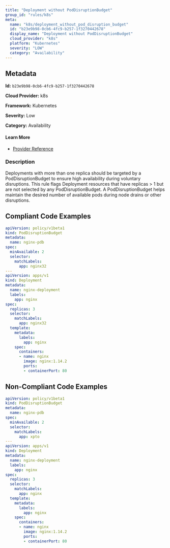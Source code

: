 ```yaml
---
title: "Deployment without PodDisruptionBudget"
group_id: "rules/k8s"
meta:
  name: "k8s/deployment_without_pod_disruption_budget"
  id: "b23e9b98-0cb6-4fc9-b257-1f3270442678"
  display_name: "Deployment without PodDisruptionBudget"
  cloud_provider: "k8s"
  platform: "Kubernetes"
  severity: "LOW"
  category: "Availability"
---
```

## Metadata

**Id:** `b23e9b98-0cb6-4fc9-b257-1f3270442678`

**Cloud Provider:** k8s

**Framework:** Kubernetes

**Severity:** Low

**Category:** Availability

#### Learn More

 - [Provider Reference](https://kubernetes.io/docs/tasks/run-application/configure-pdb/)

### Description

 Deployments with more than one replica should be targeted by a PodDisruptionBudget to ensure high availability during voluntary disruptions. This rule flags Deployment resources that have replicas > 1 but are not selected by any PodDisruptionBudget. A PodDisruptionBudget helps maintain the desired number of available pods during node drains or other disruptions.


## Compliant Code Examples
```yaml
apiVersion: policy/v1beta1
kind: PodDisruptionBudget
metadata:
  name: nginx-pdb
spec:
  minAvailable: 2
  selector:
    matchLabels:
      app: nginx32
---
apiVersion: apps/v1
kind: Deployment
metadata:
  name: nginx-deployment
  labels:
    app: nginx
spec:
  replicas: 3
  selector:
    matchLabels:
      app: nginx32
  template:
    metadata:
      labels:
        app: nginx
    spec:
      containers:
      - name: nginx
        image: nginx:1.14.2
        ports:
        - containerPort: 80

```
## Non-Compliant Code Examples
```yaml
apiVersion: policy/v1beta1
kind: PodDisruptionBudget
metadata:
  name: nginx-pdb
spec:
  minAvailable: 2
  selector:
    matchLabels:
      app: xpto
---
apiVersion: apps/v1
kind: Deployment
metadata:
  name: nginx-deployment
  labels:
    app: nginx
spec:
  replicas: 3
  selector:
    matchLabels:
      app: nginx
  template:
    metadata:
      labels:
        app: nginx
    spec:
      containers:
      - name: nginx
        image: nginx:1.14.2
        ports:
        - containerPort: 80

```